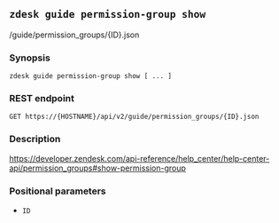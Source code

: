 ## `zdesk guide permission-group show`

/guide/permission_groups/{ID}.json

### Synopsis

    zdesk guide permission-group show [ ... ]

### REST endpoint

    GET https://{HOSTNAME}/api/v2/guide/permission_groups/{ID}.json

### Description

https://developer.zendesk.com/api-reference/help_center/help-center-api/permission_groups#show-permission-group

### Positional parameters

* `ID`

